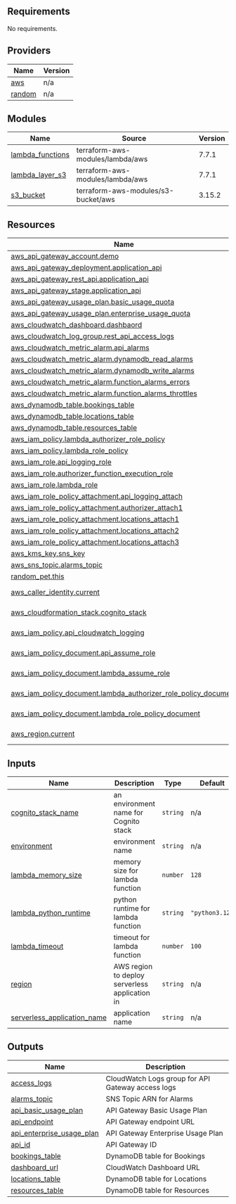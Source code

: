 <!-- BEGIN_TF_DOCS -->
## Requirements

No requirements.

## Providers

| Name | Version |
|------|---------|
| <a name="provider_aws"></a> [aws](#provider\_aws) | n/a |
| <a name="provider_random"></a> [random](#provider\_random) | n/a |

## Modules

| Name | Source | Version |
|------|--------|---------|
| <a name="module_lambda_functions"></a> [lambda\_functions](#module\_lambda\_functions) | terraform-aws-modules/lambda/aws | 7.7.1 |
| <a name="module_lambda_layer_s3"></a> [lambda\_layer\_s3](#module\_lambda\_layer\_s3) | terraform-aws-modules/lambda/aws | 7.7.1 |
| <a name="module_s3_bucket"></a> [s3\_bucket](#module\_s3\_bucket) | terraform-aws-modules/s3-bucket/aws | 3.15.2 |

## Resources

| Name | Type |
|------|------|
| [aws_api_gateway_account.demo](https://registry.terraform.io/providers/hashicorp/aws/latest/docs/resources/api_gateway_account) | resource |
| [aws_api_gateway_deployment.application_api](https://registry.terraform.io/providers/hashicorp/aws/latest/docs/resources/api_gateway_deployment) | resource |
| [aws_api_gateway_rest_api.application_api](https://registry.terraform.io/providers/hashicorp/aws/latest/docs/resources/api_gateway_rest_api) | resource |
| [aws_api_gateway_stage.application_api](https://registry.terraform.io/providers/hashicorp/aws/latest/docs/resources/api_gateway_stage) | resource |
| [aws_api_gateway_usage_plan.basic_usage_quota](https://registry.terraform.io/providers/hashicorp/aws/latest/docs/resources/api_gateway_usage_plan) | resource |
| [aws_api_gateway_usage_plan.enterprise_usage_quota](https://registry.terraform.io/providers/hashicorp/aws/latest/docs/resources/api_gateway_usage_plan) | resource |
| [aws_cloudwatch_dashboard.dashbaord](https://registry.terraform.io/providers/hashicorp/aws/latest/docs/resources/cloudwatch_dashboard) | resource |
| [aws_cloudwatch_log_group.rest_api_access_logs](https://registry.terraform.io/providers/hashicorp/aws/latest/docs/resources/cloudwatch_log_group) | resource |
| [aws_cloudwatch_metric_alarm.api_alarms](https://registry.terraform.io/providers/hashicorp/aws/latest/docs/resources/cloudwatch_metric_alarm) | resource |
| [aws_cloudwatch_metric_alarm.dynamodb_read_alarms](https://registry.terraform.io/providers/hashicorp/aws/latest/docs/resources/cloudwatch_metric_alarm) | resource |
| [aws_cloudwatch_metric_alarm.dynamodb_write_alarms](https://registry.terraform.io/providers/hashicorp/aws/latest/docs/resources/cloudwatch_metric_alarm) | resource |
| [aws_cloudwatch_metric_alarm.function_alarms_errors](https://registry.terraform.io/providers/hashicorp/aws/latest/docs/resources/cloudwatch_metric_alarm) | resource |
| [aws_cloudwatch_metric_alarm.function_alarms_throttles](https://registry.terraform.io/providers/hashicorp/aws/latest/docs/resources/cloudwatch_metric_alarm) | resource |
| [aws_dynamodb_table.bookings_table](https://registry.terraform.io/providers/hashicorp/aws/latest/docs/resources/dynamodb_table) | resource |
| [aws_dynamodb_table.locations_table](https://registry.terraform.io/providers/hashicorp/aws/latest/docs/resources/dynamodb_table) | resource |
| [aws_dynamodb_table.resources_table](https://registry.terraform.io/providers/hashicorp/aws/latest/docs/resources/dynamodb_table) | resource |
| [aws_iam_policy.lambda_authorizer_role_policy](https://registry.terraform.io/providers/hashicorp/aws/latest/docs/resources/iam_policy) | resource |
| [aws_iam_policy.lambda_role_policy](https://registry.terraform.io/providers/hashicorp/aws/latest/docs/resources/iam_policy) | resource |
| [aws_iam_role.api_logging_role](https://registry.terraform.io/providers/hashicorp/aws/latest/docs/resources/iam_role) | resource |
| [aws_iam_role.authorizer_function_execution_role](https://registry.terraform.io/providers/hashicorp/aws/latest/docs/resources/iam_role) | resource |
| [aws_iam_role.lambda_role](https://registry.terraform.io/providers/hashicorp/aws/latest/docs/resources/iam_role) | resource |
| [aws_iam_role_policy_attachment.api_logging_attach](https://registry.terraform.io/providers/hashicorp/aws/latest/docs/resources/iam_role_policy_attachment) | resource |
| [aws_iam_role_policy_attachment.authorizer_attach1](https://registry.terraform.io/providers/hashicorp/aws/latest/docs/resources/iam_role_policy_attachment) | resource |
| [aws_iam_role_policy_attachment.locations_attach1](https://registry.terraform.io/providers/hashicorp/aws/latest/docs/resources/iam_role_policy_attachment) | resource |
| [aws_iam_role_policy_attachment.locations_attach2](https://registry.terraform.io/providers/hashicorp/aws/latest/docs/resources/iam_role_policy_attachment) | resource |
| [aws_iam_role_policy_attachment.locations_attach3](https://registry.terraform.io/providers/hashicorp/aws/latest/docs/resources/iam_role_policy_attachment) | resource |
| [aws_kms_key.sns_key](https://registry.terraform.io/providers/hashicorp/aws/latest/docs/resources/kms_key) | resource |
| [aws_sns_topic.alarms_topic](https://registry.terraform.io/providers/hashicorp/aws/latest/docs/resources/sns_topic) | resource |
| [random_pet.this](https://registry.terraform.io/providers/hashicorp/random/latest/docs/resources/pet) | resource |
| [aws_caller_identity.current](https://registry.terraform.io/providers/hashicorp/aws/latest/docs/data-sources/caller_identity) | data source |
| [aws_cloudformation_stack.cognito_stack](https://registry.terraform.io/providers/hashicorp/aws/latest/docs/data-sources/cloudformation_stack) | data source |
| [aws_iam_policy.api_cloudwatch_logging](https://registry.terraform.io/providers/hashicorp/aws/latest/docs/data-sources/iam_policy) | data source |
| [aws_iam_policy_document.api_assume_role](https://registry.terraform.io/providers/hashicorp/aws/latest/docs/data-sources/iam_policy_document) | data source |
| [aws_iam_policy_document.lambda_assume_role](https://registry.terraform.io/providers/hashicorp/aws/latest/docs/data-sources/iam_policy_document) | data source |
| [aws_iam_policy_document.lambda_authorizer_role_policy_document](https://registry.terraform.io/providers/hashicorp/aws/latest/docs/data-sources/iam_policy_document) | data source |
| [aws_iam_policy_document.lambda_role_policy_document](https://registry.terraform.io/providers/hashicorp/aws/latest/docs/data-sources/iam_policy_document) | data source |
| [aws_region.current](https://registry.terraform.io/providers/hashicorp/aws/latest/docs/data-sources/region) | data source |

## Inputs

| Name | Description | Type | Default | Required |
|------|-------------|------|---------|:--------:|
| <a name="input_cognito_stack_name"></a> [cognito\_stack\_name](#input\_cognito\_stack\_name) | an environment name for Cognito stack | `string` | n/a | yes |
| <a name="input_environment"></a> [environment](#input\_environment) | environment name | `string` | n/a | yes |
| <a name="input_lambda_memory_size"></a> [lambda\_memory\_size](#input\_lambda\_memory\_size) | memory size for lambda function | `number` | `128` | no |
| <a name="input_lambda_python_runtime"></a> [lambda\_python\_runtime](#input\_lambda\_python\_runtime) | python runtime for lambda function | `string` | `"python3.12"` | no |
| <a name="input_lambda_timeout"></a> [lambda\_timeout](#input\_lambda\_timeout) | timeout for lambda function | `number` | `100` | no |
| <a name="input_region"></a> [region](#input\_region) | AWS region to deploy serverless application in | `string` | n/a | yes |
| <a name="input_serverless_application_name"></a> [serverless\_application\_name](#input\_serverless\_application\_name) | application name | `string` | n/a | yes |

## Outputs

| Name | Description |
|------|-------------|
| <a name="output_access_logs"></a> [access\_logs](#output\_access\_logs) | CloudWatch Logs group for API Gateway access logs |
| <a name="output_alarms_topic"></a> [alarms\_topic](#output\_alarms\_topic) | SNS Topic ARN for Alarms |
| <a name="output_api_basic_usage_plan"></a> [api\_basic\_usage\_plan](#output\_api\_basic\_usage\_plan) | API Gateway Basic Usage Plan |
| <a name="output_api_endpoint"></a> [api\_endpoint](#output\_api\_endpoint) | API Gateway endpoint URL |
| <a name="output_api_enterprise_usage_plan"></a> [api\_enterprise\_usage\_plan](#output\_api\_enterprise\_usage\_plan) | API Gateway Enterprise Usage Plan |
| <a name="output_api_id"></a> [api\_id](#output\_api\_id) | API Gateway ID |
| <a name="output_bookings_table"></a> [bookings\_table](#output\_bookings\_table) | DynamoDB table for Bookings |
| <a name="output_dashboard_url"></a> [dashboard\_url](#output\_dashboard\_url) | CloudWatch Dashboard URL |
| <a name="output_locations_table"></a> [locations\_table](#output\_locations\_table) | DynamoDB table for Locations |
| <a name="output_resources_table"></a> [resources\_table](#output\_resources\_table) | DynamoDB table for Resources |
<!-- END_TF_DOCS -->